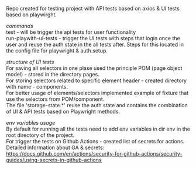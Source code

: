 Repo created for testing project with API tests based on axios & UI tests based on playwirght.

_commands_ \
test - will be trigger the api tests for user functionality \
run-playwith-ui-tests - trigger the UI tests with steps that login once the user and reuse the auth state in the all tests after. Steps for this located in the config file for playwright & auth.setup.

_structure of UI tests_ \
For saving all selectors in one plase used the principle POM (page object model) - stored in the directory pages. \
For storing selectors related to specific element header - created directory with name - components. \
For better usage of elements/selectors implemented example of fixture that use the selectors from POM/component. \
The file 'storage-state.\*' reuse the auth state and contains the combination of UI & API tests based on Playwright methods.

_env variables usage_ \
By default for running all the tests need to add env variables in dir env in the root directory of the project. \
For trigger the tests on Github Actions - created list of secrets for actions. \
Detailed information about GA & secrets: https://docs.github.com/en/actions/security-for-github-actions/security-guides/using-secrets-in-github-actions
